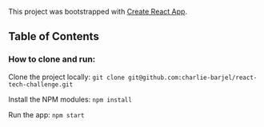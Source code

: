 This project was bootstrapped with [Create React App](https://github.com/facebookincubator/create-react-app).

## Table of Contents

### How to clone and run:

Clone the project locally:
`git clone git@github.com:charlie-barjel/react-tech-challenge.git`

Install the NPM modules:
`npm install`

Run the app:
`npm start`

